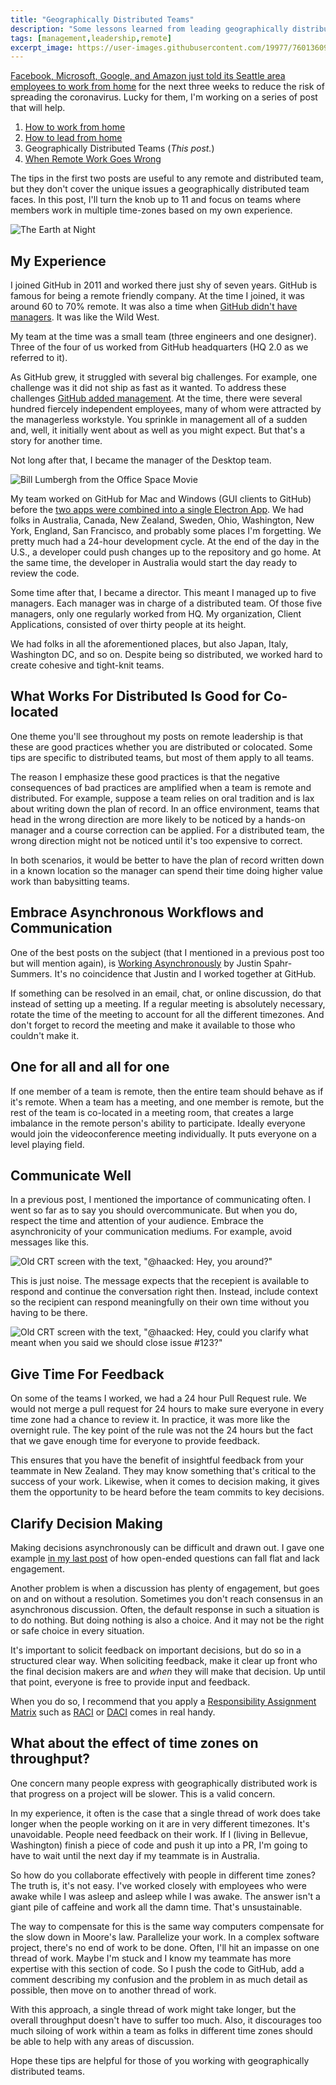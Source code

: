 ```yaml
---
title: "Geographically Distributed Teams"
description: "Some lessons learned from leading geographically distributed teams across multiple time zones."
tags: [management,leadership,remote]
excerpt_image: https://user-images.githubusercontent.com/19977/76013609-11e8d680-5ecd-11ea-9176-f0d69087a111.jpg
---
```


[Facebook, Microsoft, Google, and Amazon just told its Seattle area employees to work from home](https://www.npr.org/2020/03/05/812173963/coronavirus-amazon-facebook-google-microsoft-urge-seattle-workers-to-stay-home) for the next three weeks to reduce the risk of spreading the coronavirus. Lucky for them, I'm working on a series of post that will help.

1. [How to work from home](https://haacked.com/archive/2020/03/03/how-to-work-from-home/)
2. [How to lead from home](https://haacked.com/archive/2020/03/05/how-to-lead-from-home/)
3. Geographically Distributed Teams (_This post._)
4. [When Remote Work Goes Wrong](https://haacked.com/archive/2020/03/11/when-remote-work-goes-wrong/)

The tips in the first two posts are useful to any remote and distributed team, but they don't cover the unique issues a geographically distributed team faces. In this post, I'll turn the knob up to 11 and focus on teams where members work in multiple time-zones based on my own experience.

![The Earth at Night](https://user-images.githubusercontent.com/19977/76013609-11e8d680-5ecd-11ea-9176-f0d69087a111.jpg "Photo of my former team at work - Image by NASA is in the public domain")

## My Experience

I joined GitHub in 2011 and worked there just shy of seven years. GitHub is famous for being a remote friendly company. At the time I joined, it was around 60 to 70% remote. It was also a time when [GitHub didn't have managers](https://www.fastcompany.com/3020181/inside-githubs-super-lean-management-strategy-and-how-it-drives-innovation). It was like the Wild West.

My team at the time was a small team (three engineers and one designer). Three of the four of us worked from GitHub headquarters (HQ 2.0 as we referred to it).

As GitHub grew, it struggled with several big challenges. For example, one challenge was it did not ship as fast as it wanted. To address these challenges [GitHub added management](https://github.com/holman/ama/issues/800). At the time, there were several hundred fiercely independent employees, many of whom were attracted by the managerless workstyle. You sprinkle in management all of a sudden and, well, it initially went about as well as you might expect. But that's a story for another time.

Not long after that, I became the manager of the Desktop team.

![Bill Lumbergh from the Office Space Movie](https://user-images.githubusercontent.com/19977/76010448-c253dc00-5ec7-11ea-8b6b-28d5b92a4edb.png "Ummm, I'm gonna need you to go ahead come in tomorrow.")

My team worked on GitHub for Mac and Windows (GUI clients to GitHub) before the [two apps were combined into a single Electron App](https://github.blog/2017-09-19-announcing-github-desktop-1-0/). We had folks in Australia, Canada, New Zealand, Sweden, Ohio, Washington, New York, England, San Francisco, and probably some places I'm forgetting. We pretty much had a 24-hour development cycle. At the end of the day in the U.S., a developer could push changes up to the repository and go home. At the same time, the developer in Australia would start the day ready to review the code.

Some time after that, I became a director. This meant I managed up to five managers. Each manager was in charge of a distributed team. Of those five managers, only one regularly worked from HQ. My organization, Client Applications, consisted of over thirty people at its height.

We had folks in all the aforementioned places, but also Japan, Italy, Washington DC, and so on. Despite being so distributed, we worked hard to create cohesive and tight-knit teams.

## What Works For Distributed Is Good for Co-located

One theme you'll see throughout my posts on remote leadership is that these are good practices whether you are distributed or colocated. Some tips are specific to distributed teams, but most of them apply to all teams.

The reason I emphasize these good practices is that the negative consequences of bad practices are amplified when a team is remote and distributed. For example, suppose a team relies on oral tradition and is lax about writing down the plan of record. In an office environment, teams that head in the wrong direction are more likely to be noticed by a hands-on manager and a course correction can be applied. For a distributed team, the wrong direction might not be noticed until it's too expensive to correct.

In both scenarios, it would be better to have the plan of record written down in a known location so the manager can spend their time doing higher value work than babysitting teams.

## Embrace Asynchronous Workflows and Communication

One of the best posts on the subject (that I mentioned in a previous post too but will mention again), is [Working Asynchronously](https://medium.com/@jspahrsummers/working-asynchronously-c4f4acd289ac) by Justin Spahr-Summers. It's no coincidence that Justin and I worked together at GitHub.

If something can be resolved in an email, chat, or online discussion, do that instead of setting up a meeting. If a regular meeting is absolutely necessary, rotate the time of the meeting to account for all the different timezones. And don't forget to record the meeting and make it available to those who couldn't make it.

## One for all and all for one

If one member of a team is remote, then the entire team should behave as if it's remote. When a team has a meeting, and one member is remote, but the rest of the team is co-located in a meeting room, that creates a large imbalance in the remote person's ability to participate. Ideally everyone would join the videoconference meeting individually. It puts everyone on a level playing field.

## Communicate Well

In a previous post, I mentioned the importance of communicating often. I went so far as to say you should overcommunicate. But when you do, respect the time and attention of your audience. Embrace the asynchronicity of your communication mediums. For example, avoid messages like this.

![Old CRT screen with the text, "@haacked: Hey, you around?"](https://user-images.githubusercontent.com/19977/72849475-99e78980-3c5b-11ea-8a4f-9019333c6892.png)

This is just noise. The message expects that the recepient is available to respond and continue the conversation right then. Instead, include context so the recipient can respond meaningfully on their own time without you having to be there.

![Old CRT screen with the text, "@haacked: Hey, could you clarify what meant when you said we should close issue #123?"](https://user-images.githubusercontent.com/19977/72849690-1aa68580-3c5c-11ea-8c4e-15d0a6e4c510.png)

## Give Time For Feedback

On some of the teams I worked, we had a 24 hour Pull Request rule. We would not merge a pull request for 24 hours to make sure everyone in every time zone had a chance to review it. In practice, it was more like the overnight rule. The key point of the rule was not the 24 hours but the fact that we gave enough time for everyone to provide feedback.

This ensures that you have the benefit of insightful feedback from your teammate in New Zealand. They may know something that's critical to the success of your work. Likewise, when it comes to decision making, it gives them the opportunity to be heard before the team commits to key decisions.

## Clarify Decision Making

Making decisions asynchronously can be difficult and drawn out. I gave one example [in my last post](https://haacked.com/archive/2020/03/05/how-to-lead-from-home/) of how open-ended questions can fall flat and lack engagement.

Another problem is when a discussion has plenty of engagement, but goes on and on without a resolution. Sometimes you don't reach consensus in an asynchronous discussion. Often, the default response in such a situation is to do nothing. But doing nothing is also a choice. And it may not be the right or safe choice in every situation.

It's important to solicit feedback on important decisions, but do so in a structured clear way. When soliciting feedback, make it clear up front who the final decision makers are and _when_ they will make that decision. Up until that point, everyone is free to provide input and feedback.

When you do so, I recommend that you apply a [Responsibility Assignment Matrix](https://en.wikipedia.org/wiki/Responsibility_assignment_matrix) such as [RACI](https://www.teamgantt.com/blog/raci-chart-definition-tips-and-example) or [DACI](https://www.atlassian.com/team-playbook/plays/daci) comes in real handy.

## What about the effect of time zones on throughput?

One concern many people express with geographically distributed work is that progress on a project will be slower. This is a valid concern.

In my experience, it often is the case that a single thread of work does take longer when the people working on it are in very different timezones. It's unavoidable. People need feedback on their work. If I (living in Bellevue, Washington) finish a piece of code and push it up into a PR, I'm going to have to wait until the next day if my teammate is in Australia.

So how do you collaborate effectively with people in different time zones? The truth is, it's not easy. I've worked closely with employees who were awake while I was asleep and asleep while I was awake. The answer isn't a giant pile of caffeine and work all the damn time. That's unsustainable.

The way to compensate for this is the same way computers compensate for the slow down in Moore's law. Parallelize your work. In a complex software project, there's no end of work to be done. Often, I'll hit an impasse on one thread of work. Maybe I'm stuck and I know my teammate has more expertise with this section of code. So I push the code to GitHub, add a comment describing my confusion and the problem in as much detail as possible, then move on to another thread of work.

With this approach, a single thread of work might take longer, but the overall throughput doesn't have to suffer too much. Also, it discourages too much siloing of work within a team as folks in different time zones should be able to help with any areas of discussion.

Hope these tips are helpful for those of you working with geographically distributed teams.

